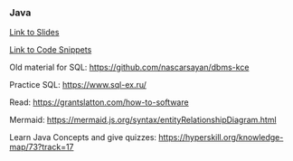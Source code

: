 ### Java

[Link to Slides](./slides/md/)

[Link to Code Snippets](./code/)

Old material for SQL: https://github.com/nascarsayan/dbms-kce

Practice SQL: https://www.sql-ex.ru/

Read: https://grantslatton.com/how-to-software

Mermaid: https://mermaid.js.org/syntax/entityRelationshipDiagram.html

Learn Java Concepts and give quizzes: https://hyperskill.org/knowledge-map/73?track=17

